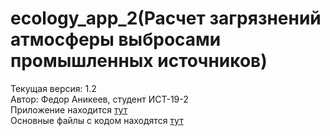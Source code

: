 # ecology_app_2(Расчет загрязнений атмосферы выбросами промышленных источников)
Текущая версия: 1.2<br>
Автор: Федор Аникеев, студент ИСТ-19-2<br>
Приложение находится <a href="https://github.com/fedos3d/ecology_app_2/raw/master/Ecology-2/bin/Release/Ecology-2.exe">тут</a><br>
Основные файлы с кодом находятся <a href="https://github.com/fedos3d/ecology_app_2/tree/master/Ecology-2">тут</a>
